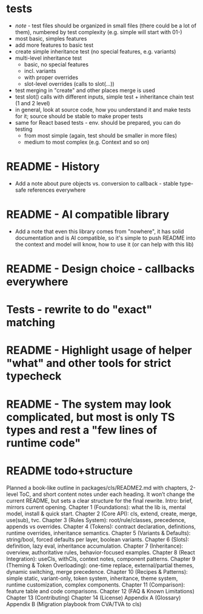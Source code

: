 # tests
- _note_ - test files should be organized in small files (there could be a lot of them), numbered by test complexity (e.g. simple will start with 01-)
- most basic, simples features
- add more features to basic test
- create simple inheritance test (no special features, e.g. variants)
- multi-level inheritance test
    - basic, no special features
    - incl. variants
    - with proper overrides
    - slot-level overrides (calls to slot(...))
- test merging in "create" and other places merge is used
- test slot() calls with different inputs, simple test + inheritance chain test (1 and 2 level)
- in general, look at source code, how you understand it and make tests for it; source should be stable to make proper tests
- same for React based tests - env. should be prepared, you can do testing
    - from most simple (again, test should be smaller in more files)
    - medium to most complex (e.g. Context and so on)

# README - History

- Add a note about pure objects vs. conversion to callback - stable type-safe references everywhere

# README - AI compatible library

- Add a note that even this library comes from "nowhere", it has solid documentation and is AI compatible, so it's simple to push README into the context and model will know, how to use it (or can help with this lib)

# README - Design choice - callbacks everywhere

# Tests - rewrite to do "exact" matching

# README - Highlight usage of helper "what" and other tools for strict typecheck

# README - The system may look complicated, but most is only TS types and rest a "few lines of runtime code"

# README todo+structure

Planned a book-like outline in packages/cls/README2.md with chapters, 2-level ToC, and short content notes under each heading. It won’t change the current README, but sets a clear structure for the final rewrite.
Intro: brief, mirrors current opening.
Chapter 1 (Foundations): what the lib is, mental model, install & quick start.
Chapter 2 (Core API): cls, extend, create, merge, use(sub), tvc.
Chapter 3 (Rules System): root/rule/classes, precedence, appends vs overrides.
Chapter 4 (Tokens): contract declaration, definitions, runtime overrides, inheritance semantics.
Chapter 5 (Variants & Defaults): string/bool, forced defaults per layer, boolean variants.
Chapter 6 (Slots): definition, lazy eval, inheritance accumulation.
Chapter 7 (Inheritance): overview, authoritative rules, behavior-focused examples.
Chapter 8 (React Integration): useCls, withCls, context notes, component patterns.
Chapter 9 (Theming & Token Overloading): one-time replace, external/partial themes, dynamic switching, merge precedence.
Chapter 10 (Recipes & Patterns): simple static, variant-only, token system, inheritance, theme system, runtime customization, complex components.
Chapter 11 (Comparison): feature table and code comparisons.
Chapter 12 (FAQ & Known Limitations)
Chapter 13 (Contributing)
Chapter 14 (License)
Appendix A (Glossary)
Appendix B (Migration playbook from CVA/TVA to cls)
